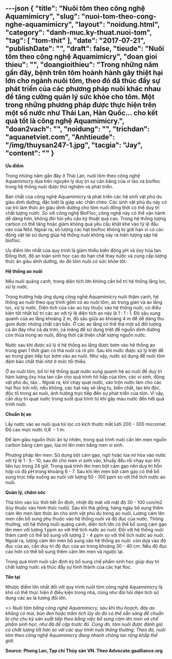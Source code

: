 ---json
{
    "title": "Nuôi tôm theo công nghệ Aquamimicry",
    "slug": "nuoi-tom-theo-cong-nghe-aquamimicry",
    "layout": "noidung.html",
    "category": "danh-muc.ky-thuat.nuoi-tom",
    "tag": [
        "tom-thit"
    ],
    "date": "2017-07-21",
    "publishDate": "",
    "draft": false,
    "tieude": "Nuôi tôm theo công nghệ Aquamimicry",
    "doan gioi thieu": "",
    "doangioithieu": "Trong những năm gần đây, bệnh trên tôm hoành hành gây thiệt hại lớn cho ngành nuôi tôm, theo đó đã thúc đẩy sự phát triển của các phương pháp nuôi khác nhau để tăng cường quản lý sức khỏe cho tôm. Một trong những phương pháp được thực hiện trên một số nước như Thái Lan, Hàn Quốc… cho kết quả tốt là công nghệ Aquamimicry.",
    "doan2vach": "",
    "noidung": "",
    "trichdan": "aquanetviet.com",
    "Anhtieude": "/img/thuysan247-1.jpg",
    "tacgia": "Jay",
    "__content__": ""
}
---
<p><strong>Ưu điểm</strong></p>

<p>Trong những năm gần đ&acirc;y ở Th&aacute;i Lan, nu&ocirc;i t&ocirc;m theo c&ocirc;ng nghệ Aquamimicry dựa tr&ecirc;n nguy&ecirc;n l&yacute; duy tr&igrave; sự c&acirc;n bằng của vi tảo v&agrave; biofloc trong hệ thống nu&ocirc;i được thử nghiệm v&agrave; ph&aacute;t triển.</p>

<p>Bản chất của c&ocirc;ng nghệ Aquamimicry l&agrave; ph&aacute;t triển c&aacute;c hệ sinh vật ph&ugrave; du gi&agrave;u dinh dưỡng, đặc biệt l&agrave; gi&aacute;p x&aacute;c ch&acirc;n ch&egrave;o. C&aacute;c sinh vật ph&ugrave; du n&agrave;y c&oacute; vai tr&ograve; l&agrave;m thức ăn gi&agrave;u dinh dưỡng cho t&ocirc;m nu&ocirc;i đồng thời c&oacute; thể duy tr&igrave; chất lượng nước. So với c&ocirc;ng nghệ BioFloc, c&ocirc;ng nghệ n&agrave;y c&oacute; thể vận h&agrave;nh dễ d&agrave;ng hơn, kh&ocirc;ng đ&ograve;i hỏi y&ecirc;u cầu kỹ thuật qu&aacute; cao. Trong hệ thống lượng carbon c&oacute; thể tăng hoặc giảm kh&ocirc;ng qu&aacute; y&ecirc;u cầu khắt khe v&agrave;o tỷ lệ đầu v&agrave;o của Nitơ. Ngo&agrave;i ra, số lượng c&aacute;c hạt biofloc kh&ocirc;ng bị giới hạn v&igrave; c&oacute; c&aacute;c động vật t&aacute;i sử dụng gi&uacute;p hệ thống nu&ocirc;i kh&ocirc;ng xảy ra hiện tượng sập hệ biofloc.</p>

<p>Ưu điểm lớn nhất của quy tr&igrave;nh l&agrave; giảm thiểu biến động pH v&agrave; &ocirc;xy h&ograve;a tan. Đồng thời, độ an to&agrave;n sinh học cao do hạn chế thay nước v&agrave; cung cấp lượng thức ăn gi&agrave;u dinh dưỡng, do đ&oacute; t&ocirc;m nu&ocirc;i c&oacute; sức khỏe tốt.</p>

<p><strong>Hệ thống ao nu&ocirc;i</strong></p>

<p>Nếu nu&ocirc;i quảng canh, trong diện t&iacute;ch lớn kh&ocirc;ng cần bố tr&iacute; hệ thống lắng lọc, xử l&yacute; nước.</p>

<p>Trong trường hợp ứng dụng c&ocirc;ng nghệ Aquamimicry nu&ocirc;i th&acirc;m canh, hệ thống ao nu&ocirc;i theo quy tr&igrave;nh gồm c&oacute; ao nu&ocirc;i t&ocirc;m, ao trung gian v&agrave; ao lắng lọc, xử l&yacute; nước. Diện t&iacute;ch của c&aacute;c ao t&ugrave;y thuộc v&agrave;o hệ thống nu&ocirc;i, c&oacute; điều kiện tốt nhất bố tr&iacute; c&aacute;c ao với tỷ lệ diện t&iacute;ch ao n&agrave;y l&agrave; 1 : 1 : 1. Độ s&acirc;u xung quanh của ao lắng khoảng 2 m, độ s&acirc;u giữa ao khoảng 4 m để dễ d&agrave;ng thu gom được những chất cặn bẩn. Ở c&aacute;c ao lắng c&oacute; thể thả một số đối tượng c&aacute; ăn đ&aacute;y như c&aacute; da trơn, c&aacute; măng để sử dụng triệt để nguồn dinh dưỡng c&ograve;n thừa trong ao nu&ocirc;i, đồng thời cải thiện chất lượng nguồn nước.</p>

<p>Nước sau khi được xử l&yacute; ở hệ thống ao lắng được bơm v&agrave;o hệ thống ao trung gian 1 thời gian c&oacute; thả nu&ocirc;i c&aacute; r&ocirc; phi. Sau khi nước được xử l&yacute; triệt để ao trung gian tiếp tục bơm v&agrave;o ao nu&ocirc;i. Như vậy, nước sử dụng để nu&ocirc;i t&ocirc;m đảm bảo chất thải nitơ ở mức tối thiểu.</p>

<p>Ở ao nu&ocirc;i t&ocirc;m, bố tr&iacute; hệ thống quạt nước xung quanh hệ ao nu&ocirc;i để duy tr&igrave; h&agrave;m lượng &ocirc;xy h&ograve;a tan cần cho qu&aacute; tr&igrave;nh h&ocirc; hấp của t&ocirc;m, c&aacute;c vi sinh, động vật ph&ugrave; du, tảo&hellip; Ngo&agrave;i ra, khi chạy quạt nước, x&aacute;o trộn nước l&agrave;m cho c&aacute;c hạt floc tr&ocirc;i nổi; nếu kh&ocirc;ng, c&aacute;c hạt n&agrave;y sẽ lắng tụ, biến chất, tạo kh&iacute; độc, độc tố trong ao nu&ocirc;i, ảnh hưởng trực tiếp đến sự ph&aacute;t triển của t&ocirc;m. V&igrave; vậy, cần duy tr&igrave; quạt nước trong suốt qu&aacute; tr&igrave;nh từ khi g&acirc;y m&agrave;u nước đến hết qu&aacute; tr&igrave;nh nu&ocirc;i.</p>

<p><strong>Chuẩn bị ao</strong></p>

<p>Lấy nước v&agrave;o ao nu&ocirc;i qua t&uacute;i lọc c&oacute; k&iacute;ch thước mắt lưới 200 - 300 micromet. Độ cao mực nước 0,8 &nbsp;- 1 m.</p>

<p>Để l&agrave;m gi&agrave;u nguồn thức ăn tự nhi&ecirc;n, trong qu&aacute; tr&igrave;nh nu&ocirc;i cần l&ecirc;n men nguồn carbon bằng c&aacute;m gạo, l&uacute;a m&igrave; l&ecirc;n men bằng men vi sinh.</p>

<p>Phương ph&aacute;p l&ecirc;n men: Sử dụng bột c&aacute;m gạo, ng&ocirc; hoặc l&uacute;a m&igrave; h&ograve;a v&agrave;o nước với tỷ lệ 1 : 5 - 10, sau đ&oacute; cho men vi sinh v&agrave;o, khuấy đều rồi chạy sục kh&iacute; li&ecirc;n tục trong 24 giờ. Trong qu&aacute; tr&igrave;nh l&ecirc;n men bột c&aacute;m gạo n&ecirc;n duy tr&igrave; hỗn hợp c&oacute; độ pH trong khoảng 6 - 7. Sau khi l&ecirc;n men bột c&aacute;m gạo c&oacute; thể bổ sung trực tiếp xuống ao nu&ocirc;i với lượng 50 - 100 ppm so với thể t&iacute;ch nước ao nu&ocirc;i.</p>

<p><strong>Quản l&yacute;, chăm s&oacute;c</strong></p>

<p>Thả t&ocirc;m v&agrave;o l&uacute;c thời tiết ổn định, nhiệt độ m&aacute;t với mật độ 30 - 100 con/m2 (t&ugrave;y thuộc v&agrave;o h&igrave;nh thức nu&ocirc;i). Sau khi thả giống, h&agrave;ng ng&agrave;y bổ sung th&ecirc;m c&aacute;m l&ecirc;n men l&agrave;m thức ăn cho sinh vật ph&ugrave; du trong ao nu&ocirc;i. Lượng c&aacute;m l&ecirc;n men cần bổ sung phụ thuộc v&agrave;o hệ thống nu&ocirc;i v&agrave; độ đục của nước. Th&ocirc;ng thường, với hệ thống nu&ocirc;i quảng canh, diện t&iacute;ch lớn c&oacute; thể bổ sung c&aacute;m gạo l&ecirc;n men với lượng 1 ppm so với thể t&iacute;ch nước ao nu&ocirc;i. Đối với hệ thống nu&ocirc;i th&acirc;m canh c&oacute; thể bổ sung với lượng 2 - 4 ppm so với thể t&iacute;ch nước ao nu&ocirc;i. Ngo&agrave;i ra, lượng c&aacute;m l&ecirc;n men bổ sung v&agrave;o hệ thống ao nu&ocirc;i &nbsp;c&ograve;n dựa v&agrave;o độ đục của ao, cần duy tr&igrave; độ đục của ao trong khoảng 30 - 40 cm. Nếu độ đục cao hơn c&oacute; thể bổ sung th&ecirc;m c&aacute;m l&ecirc;n men v&agrave; ngược lại.</p>

<p>Trong qu&aacute; tr&igrave;nh nu&ocirc;i cần định kỳ bổ sung chế phẩm sinh học gi&uacute;p duy tr&igrave; chất lượng nước v&agrave; th&uacute;c đẩy sự h&igrave;nh th&agrave;nh của c&aacute;c hạt floc.</p>

<p><strong>Tồn tại</strong></p>

<p>Nhược điểm lớn nhất đối với quy tr&igrave;nh nu&ocirc;i t&ocirc;m c&ocirc;ng nghệ Aquamimicry l&agrave; kh&oacute; c&oacute; thể thực hiện ở điều kiện trong nh&agrave;, cũng như đ&ograve;i hỏi diện t&iacute;ch sử dụng c&aacute;c ao l&agrave; tương đối lớn.</p>

<p><em>&gt;&gt; Nu&ocirc;i t&ocirc;m bằng c&ocirc;ng nghệ Aquamimicry, sau khi thu hoạch, đ&aacute;y ao kh&ocirc;ng c&oacute; m&ugrave;i, b&ugrave;n đen hoặc trầm t&iacute;ch lũy do đ&oacute; c&oacute; thể sẵn s&agrave;ng để chuẩn bị cho chu kỳ sản xuất tiếp theo bằng việc bổ sung c&aacute;m l&ecirc;n men v&agrave; chế phẩm sinh học, như đ&atilde; đề cập trước đ&oacute;. C&ugrave;ng đ&oacute;, t&ocirc;m nu&ocirc;i được đ&aacute;nh gi&aacute; c&oacute; chất lượng tốt hơn so với c&aacute;c quy tr&igrave;nh nu&ocirc;i th&ocirc;ng thường. Theo đ&oacute;, nu&ocirc;i t&ocirc;m theo c&ocirc;ng nghệ Aquamimicry đang nhanh ch&oacute;ng lan rộng khắp thế giới.</em></p>

<p><strong>Source: Phong Lan, Tạp ch&iacute; Thủy sản VN. Theo Advocate.gaalliance.org</strong></p>
